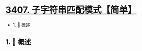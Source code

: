 # [3407. 子字符串匹配模式【简单】](https://github.com/Tdahuyou/TNotes.leetcode/tree/main/notes/3407.%20%E5%AD%90%E5%AD%97%E7%AC%A6%E4%B8%B2%E5%8C%B9%E9%85%8D%E6%A8%A1%E5%BC%8F%E3%80%90%E7%AE%80%E5%8D%95%E3%80%91)

<!-- region:toc -->

- [1. 📝 概述](#1--概述)

<!-- endregion:toc -->

## 1. 📝 概述
